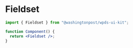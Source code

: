 # Fieldset

```jsx
import { Fieldset } from "@washingtonpost/wpds-ui-kit";

function Component() {
  return <Fieldset />;
}
```
